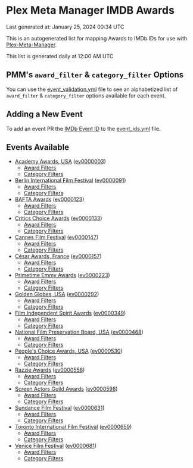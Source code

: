 # Plex Meta Manager IMDB Awards

Last generated at: January 25, 2024 00:34 UTC

This is an autogenerated list for mapping Awards to IMDb IDs for use with [Plex-Meta-Manager](https://github.com/meisnate12/Plex-Meta-Manager).

This list is generated daily at 12:00 AM UTC 

## PMM's `award_filter` & `category_filter` Options

You can use the [event_validation.yml](https://github.com/meisnate12/PMM-IMDb-Awards/blob/master/event_validation.yml) file to see an alphabetized list of `award_filter` & `category_filter` options available for each event.

## Adding a New Event

To add an event PR the [IMDb Event ID](https://www.imdb.com/event/all/) to the [event_ids.yml](https://github.com/meisnate12/PMM-IMDb-Awards/blob/master/event_ids.yml) file.

## Events Available

* [Academy Awards, USA](https://www.imdb.com/event/ev0000003) ([ev0000003](https://github.com/meisnate12/PMM-IMDb-Awards/blob/master/event_validation.yml#L1))
  * [Award Filters](https://github.com/meisnate12/PMM-IMDb-Awards/blob/master/event_validation.yml#L6)
  * [Category Filters](https://github.com/meisnate12/PMM-IMDb-Awards/blob/master/event_validation.yml#L14)
* [Berlin International Film Festival](https://www.imdb.com/event/ev0000091) ([ev0000091](https://github.com/meisnate12/PMM-IMDb-Awards/blob/master/event_validation.yml#L148))
  * [Award Filters](https://github.com/meisnate12/PMM-IMDb-Awards/blob/master/event_validation.yml#L152)
  * [Category Filters](https://github.com/meisnate12/PMM-IMDb-Awards/blob/master/event_validation.yml#L341)
* [BAFTA Awards](https://www.imdb.com/event/ev0000123) ([ev0000123](https://github.com/meisnate12/PMM-IMDb-Awards/blob/master/event_validation.yml#L609))
  * [Award Filters](https://github.com/meisnate12/PMM-IMDb-Awards/blob/master/event_validation.yml#L614)
  * [Category Filters](https://github.com/meisnate12/PMM-IMDb-Awards/blob/master/event_validation.yml#L646)
* [Critics Choice Awards](https://www.imdb.com/event/ev0000133) ([ev0000133](https://github.com/meisnate12/PMM-IMDb-Awards/blob/master/event_validation.yml#L1128))
  * [Award Filters](https://github.com/meisnate12/PMM-IMDb-Awards/blob/master/event_validation.yml#L1131)
  * [Category Filters](https://github.com/meisnate12/PMM-IMDb-Awards/blob/master/event_validation.yml#L1136)
* [Cannes Film Festival](https://www.imdb.com/event/ev0000147) ([ev0000147](https://github.com/meisnate12/PMM-IMDb-Awards/blob/master/event_validation.yml#L1237))
  * [Award Filters](https://github.com/meisnate12/PMM-IMDb-Awards/blob/master/event_validation.yml#L1242)
  * [Category Filters](https://github.com/meisnate12/PMM-IMDb-Awards/blob/master/event_validation.yml#L1404)
* [César Awards, France](https://www.imdb.com/event/ev0000157) ([ev0000157](https://github.com/meisnate12/PMM-IMDb-Awards/blob/master/event_validation.yml#L1628))
  * [Award Filters](https://github.com/meisnate12/PMM-IMDb-Awards/blob/master/event_validation.yml#L1631)
  * [Category Filters](https://github.com/meisnate12/PMM-IMDb-Awards/blob/master/event_validation.yml#L1636)
* [Primetime Emmy Awards](https://www.imdb.com/event/ev0000223) ([ev0000223](https://github.com/meisnate12/PMM-IMDb-Awards/blob/master/event_validation.yml#L1693))
  * [Award Filters](https://github.com/meisnate12/PMM-IMDb-Awards/blob/master/event_validation.yml#L1698)
  * [Category Filters](https://github.com/meisnate12/PMM-IMDb-Awards/blob/master/event_validation.yml#L1705)
* [Golden Globes, USA](https://www.imdb.com/event/ev0000292) ([ev0000292](https://github.com/meisnate12/PMM-IMDb-Awards/blob/master/event_validation.yml#L2906))
  * [Award Filters](https://github.com/meisnate12/PMM-IMDb-Awards/blob/master/event_validation.yml#L2911)
  * [Category Filters](https://github.com/meisnate12/PMM-IMDb-Awards/blob/master/event_validation.yml#L2919)
* [Film Independent Spirit Awards](https://www.imdb.com/event/ev0000349) ([ev0000349](https://github.com/meisnate12/PMM-IMDb-Awards/blob/master/event_validation.yml#L3085))
  * [Award Filters](https://github.com/meisnate12/PMM-IMDb-Awards/blob/master/event_validation.yml#L3088)
  * [Category Filters](https://github.com/meisnate12/PMM-IMDb-Awards/blob/master/event_validation.yml#L3097)
* [National Film Preservation Board, USA](https://www.imdb.com/event/ev0000468) ([ev0000468](https://github.com/meisnate12/PMM-IMDb-Awards/blob/master/event_validation.yml#L3137))
  * [Award Filters](https://github.com/meisnate12/PMM-IMDb-Awards/blob/master/event_validation.yml#L3140)
  * [Category Filters](https://github.com/meisnate12/PMM-IMDb-Awards/blob/master/event_validation.yml#L3142)
* [People's Choice Awards, USA](https://www.imdb.com/event/ev0000530) ([ev0000530](https://github.com/meisnate12/PMM-IMDb-Awards/blob/master/event_validation.yml#L3145))
  * [Award Filters](https://github.com/meisnate12/PMM-IMDb-Awards/blob/master/event_validation.yml#L3148)
  * [Category Filters](https://github.com/meisnate12/PMM-IMDb-Awards/blob/master/event_validation.yml#L3151)
* [Razzie Awards](https://www.imdb.com/event/ev0000558) ([ev0000558](https://github.com/meisnate12/PMM-IMDb-Awards/blob/master/event_validation.yml#L3393))
  * [Award Filters](https://github.com/meisnate12/PMM-IMDb-Awards/blob/master/event_validation.yml#L3396)
  * [Category Filters](https://github.com/meisnate12/PMM-IMDb-Awards/blob/master/event_validation.yml#L3401)
* [Screen Actors Guild Awards](https://www.imdb.com/event/ev0000598) ([ev0000598](https://github.com/meisnate12/PMM-IMDb-Awards/blob/master/event_validation.yml#L3441))
  * [Award Filters](https://github.com/meisnate12/PMM-IMDb-Awards/blob/master/event_validation.yml#L3444)
  * [Category Filters](https://github.com/meisnate12/PMM-IMDb-Awards/blob/master/event_validation.yml#L3446)
* [Sundance Film Festival](https://www.imdb.com/event/ev0000631) ([ev0000631](https://github.com/meisnate12/PMM-IMDb-Awards/blob/master/event_validation.yml#L3472))
  * [Award Filters](https://github.com/meisnate12/PMM-IMDb-Awards/blob/master/event_validation.yml#L3475)
  * [Category Filters](https://github.com/meisnate12/PMM-IMDb-Awards/blob/master/event_validation.yml#L3522)
* [Toronto International Film Festival](https://www.imdb.com/event/ev0000659) ([ev0000659](https://github.com/meisnate12/PMM-IMDb-Awards/blob/master/event_validation.yml#L3623))
  * [Award Filters](https://github.com/meisnate12/PMM-IMDb-Awards/blob/master/event_validation.yml#L3626)
  * [Category Filters](https://github.com/meisnate12/PMM-IMDb-Awards/blob/master/event_validation.yml#L3676)
* [Venice Film Festival](https://www.imdb.com/event/ev0000681) ([ev0000681](https://github.com/meisnate12/PMM-IMDb-Awards/blob/master/event_validation.yml#L3746))
  * [Award Filters](https://github.com/meisnate12/PMM-IMDb-Awards/blob/master/event_validation.yml#L3751)
  * [Category Filters](https://github.com/meisnate12/PMM-IMDb-Awards/blob/master/event_validation.yml#L4084)
